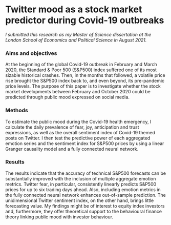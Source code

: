 # Twitter mood as a stock market predictor during Covid-19 outbreaks

*I submitted this research as my Master of Science dissertation at the London School of Economics and Political Science in August 2021.*

### Aims and objectives

At the beginning of the global Covid-19 outbreak in February and March 2020, the Standard & Poor 500 (S&P500) index suffered one of its most sizable historical crashes. Then, in the months that followed, a volatile price rise brought the S&P500 index back to, and even beyond, its pre-pandemic price levels. The purpose of this paper is to investigate whether the stock market developments between February and October 2020 could be predicted through public mood expressed on social media. 
  
### Methods

To estimate the public mood during the Covid-19 health emergency, I calculate the daily prevalence of fear, joy, anticipation and trust expressions, as well as the overall sentiment index of Covid-19 themed posts on Twitter. I then test the predictive power of each aggregated emotion series and the sentiment index for S&P500 prices by using a linear Granger causality model and a fully connected neural network. 

### Results

The results indicate that the accuracy of technical S&P500 forecasts can be substantially improved with the inclusion of multiple aggregate emotion metrics. Twitter fear, in particular, consistently linearly predicts S&P500 prices for up to six trading days ahead. Also, including emotion metrics in the fully connected neural network enhances out-of-sample prediction. The unidimensional Twitter sentiment index, on the other hand, brings little forecasting value. My findings might be of interest to equity index investors and, furthermore, they offer theoretical support to the behavioural finance theory linking public mood with investor behaviour.
